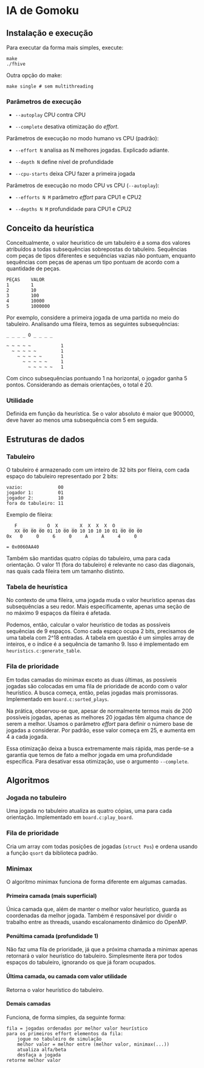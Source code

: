 # IA de Gomoku

## Instalação e execução

Para executar da forma mais simples, execute:

    make
    ./fhive

Outra opção do make:

    make single # sem multithreading

### Parâmetros de execução

* ``--autoplay``   CPU contra CPU

* ``--complete``   desativa otimização do *effort*.

Parâmetros de execução no modo humano vs CPU (padrão):

* ``--effort N``   analisa as N melhores jogadas. Explicado adiante.

* ``--depth N``    define nível de profundidade

* ``--cpu-starts`` deixa CPU fazer a primeira jogada

Parâmetros de execução no modo CPU vs CPU (``--autoplay``):

* ``--efforts N M``   parâmetro *effort* para CPU1 e CPU2

* ``--depths N M``    profundidade para CPU1 e CPU2

## Conceito da heurística

Conceitualmente, o valor heurístico de um tabuleiro é a soma dos valores
atribuídos a todas subsequências sobrepostas do tabuleiro. Sequências com
peças de tipos diferentes e sequências vazias não pontuam, enquanto sequências
com peças de apenas um tipo pontuam de acordo com a quantidade de peças.

    PEÇAS    VALOR
    1        1
    2        10
    3        100
    4        10000
    5        1000000

Por exemplo, considere a primeira jogada de uma partida no meio do tabuleiro.
Analisando uma fileira, temos as seguintes subsequências:

    _ _ _ _ O _ _ _ _

    ~ ~ ~ ~ ~           1
      ~ ~ ~ ~ ~         1
        ~ ~ ~ ~ ~       1
          ~ ~ ~ ~ ~     1
            ~ ~ ~ ~ ~   1

Com cinco subsequências pontuando 1 na horizontal, o jogador ganha 5 pontos.
Considerando as demais orientações, o total é 20.

### Utilidade

Definida em função da heurística. Se o valor absoluto é maior que 900000,
deve haver ao menos uma subsequência com 5 em seguida.

## Estruturas de dados

### Tabuleiro
O tabuleiro é armazenado com um inteiro de 32 bits por fileira, com cada espaço 
do tabuleiro representado por 2 bits:

    vazio:             00
    jogador 1:         01 
    jogador 2:         10
    fora do tabuleiro: 11

Exemplo de fileira:

       F  _  _  _  O  X  _  _  X  X  X  X  O  _  _  _  
       XX 00 00 00 01 10 00 00 10 10 10 10 01 00 00 00
    0x   0     0     6     0     A     A     4     0

    = 0x0060AA40

Também são mantidas quatro cópias do tabuleiro, uma para cada orientação. O
valor 11 (fora do tabuleiro) é relevante no caso das diagonais, nas quais cada
fileira tem um tamanho distinto.

### Tabela de heurística
No contexto de uma fileira, uma jogada muda o valor heurístico apenas das
subsequências a seu redor. Mais especificamente, apenas uma seção de no máximo
9 espaços da fileira é afetada.

Podemos, então, calcular o valor heurístico de todas as possíveis sequências
de 9 espaços. Como cada espaço ocupa 2 bits, precisamos de uma tabela com 2^18
entradas. A tabela em questão é um simples array de inteiros, e o índice é a
sequência de tamanho 9. Isso é implementado em ``heuristics.c:generate_table``.

### Fila de prioridade

Em todas camadas do minimax exceto as duas últimas, as possíveis jogadas são
colocadas em uma fila de prioridade de acordo com o valor heurístico. A busca
começa, então, pelas jogadas mais promissoras. Implementado em
``board.c:sorted_plays``.

Na prática, observou-se que, apesar de normalmente termos mais de 200 possíveis
jogadas, apenas as melhores 20 jogadas têm alguma chance de serem a melhor.
Usamos o parâmetro *effort* para definir o número base de jogadas a considerar.
Por padrão, esse valor começa em 25, e aumenta em 4 a cada jogada.

Essa otimização deixa a busca extremamente mais rápida, mas perde-se a garantia
que temos de fato a melhor jogada em uma profundidade específica. Para
desativar essa otimização, use o argumento ``--complete``.

## Algoritmos

### Jogada no tabuleiro

Uma jogada no tabuleiro atualiza as quatro cópias, uma para cada orientação.
Implementado em ``board.c:play_board``.

### Fila de prioridade

Cria um array com todas posições de jogadas (``struct Pos``) e ordena usando
a função ``qsort`` da biblioteca padrão.

### Minimax

O algoritmo minimax funciona de forma diferente em algumas camadas.

#### Primeira camada (mais superficial)

Única camada que, além de manter o melhor valor heurístico, guarda as
coordenadas da melhor jogada. Também é responsável por dividir o trabalho entre
as threads, usando escalonamento dinâmico do OpenMP.

#### Penúltima camada (profundidade 1)

Não faz uma fila de prioridade, já que a próxima chamada a minimax apenas
retornará o valor heurístico do tabuleiro. Simplesmente itera por todos
espaços do tabuleiro, ignorando os que já foram ocupados.

#### Última camada, ou camada com valor utilidade

Retorna o valor heurístico do tabuleiro.

#### Demais camadas

Funciona, de forma simples, da seguinte forma:

    fila = jogadas ordenadas por melhor valor heurístico
    para os primeiros effort elementos da fila:
        jogue no tabuleiro de simulação
        melhor valor = melhor entre (melhor valor, minimax(...))
        atualiza alfa/beta
        desfaça a jogada
    retorne melhor valor
